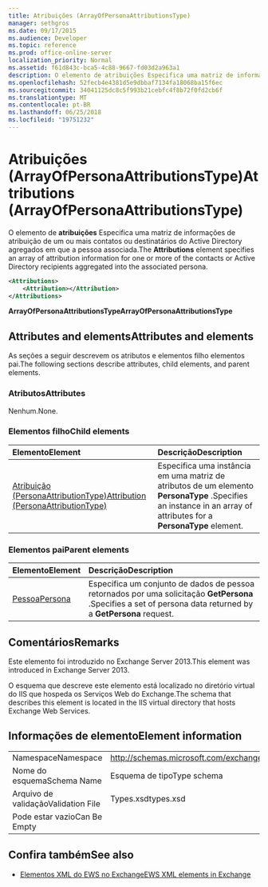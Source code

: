 ```yaml
---
title: Atribuições (ArrayOfPersonaAttributionsType)
manager: sethgros
ms.date: 09/17/2015
ms.audience: Developer
ms.topic: reference
ms.prod: office-online-server
localization_priority: Normal
ms.assetid: f61d843c-bca5-4c88-9667-fd03d2a963a1
description: O elemento de atribuições Especifica uma matriz de informações de atribuição de um ou mais contatos ou destinatários do Active Directory agregados em que a pessoa associada.
ms.openlocfilehash: 52fecb4e4381d5e9dbbaf7134fa18068ba15f6ec
ms.sourcegitcommit: 34041125dc8c5f993b21cebfc4f8b72f0fd2cb6f
ms.translationtype: MT
ms.contentlocale: pt-BR
ms.lasthandoff: 06/25/2018
ms.locfileid: "19751232"
---
```

# <a name="attributions-arrayofpersonaattributionstype"></a><span data-ttu-id="077fb-103">Atribuições (ArrayOfPersonaAttributionsType)</span><span class="sxs-lookup"><span data-stu-id="077fb-103">Attributions (ArrayOfPersonaAttributionsType)</span></span>

<span data-ttu-id="077fb-104">O elemento de **atribuições** Especifica uma matriz de informações de atribuição de um ou mais contatos ou destinatários do Active Directory agregados em que a pessoa associada.</span><span class="sxs-lookup"><span data-stu-id="077fb-104">The **Attributions** element specifies an array of attribution information for one or more of the contacts or Active Directory recipients aggregated into the associated persona.</span></span> 
  
```XML
<Attributions>
    <Attribution></Attribution>
</Attributions>
```

 <span data-ttu-id="077fb-105">**ArrayOfPersonaAttributionsType**</span><span class="sxs-lookup"><span data-stu-id="077fb-105">**ArrayOfPersonaAttributionsType**</span></span>
## <a name="attributes-and-elements"></a><span data-ttu-id="077fb-106">Attributes and elements</span><span class="sxs-lookup"><span data-stu-id="077fb-106">Attributes and elements</span></span>

<span data-ttu-id="077fb-107">As seções a seguir descrevem os atributos e elementos filho elementos pai.</span><span class="sxs-lookup"><span data-stu-id="077fb-107">The following sections describe attributes, child elements, and parent elements.</span></span>
  
### <a name="attributes"></a><span data-ttu-id="077fb-108">Atributos</span><span class="sxs-lookup"><span data-stu-id="077fb-108">Attributes</span></span>

<span data-ttu-id="077fb-109">Nenhum.</span><span class="sxs-lookup"><span data-stu-id="077fb-109">None.</span></span>
  
### <a name="child-elements"></a><span data-ttu-id="077fb-110">Elementos filho</span><span class="sxs-lookup"><span data-stu-id="077fb-110">Child elements</span></span>

|<span data-ttu-id="077fb-111">**Elemento**</span><span class="sxs-lookup"><span data-stu-id="077fb-111">**Element**</span></span>|<span data-ttu-id="077fb-112">**Descrição**</span><span class="sxs-lookup"><span data-stu-id="077fb-112">**Description**</span></span>|
|:-----|:-----|
|[<span data-ttu-id="077fb-113">Atribuição (PersonaAttributionType)</span><span class="sxs-lookup"><span data-stu-id="077fb-113">Attribution (PersonaAttributionType)</span></span>](attribution-personaattributiontype.md) <br/> |<span data-ttu-id="077fb-114">Especifica uma instância em uma matriz de atributos de um elemento **PersonaType** .</span><span class="sxs-lookup"><span data-stu-id="077fb-114">Specifies an instance in an array of attributes for a **PersonaType** element.</span></span>  <br/> |
   
### <a name="parent-elements"></a><span data-ttu-id="077fb-115">Elementos pai</span><span class="sxs-lookup"><span data-stu-id="077fb-115">Parent elements</span></span>

|<span data-ttu-id="077fb-116">**Elemento**</span><span class="sxs-lookup"><span data-stu-id="077fb-116">**Element**</span></span>|<span data-ttu-id="077fb-117">**Descrição**</span><span class="sxs-lookup"><span data-stu-id="077fb-117">**Description**</span></span>|
|:-----|:-----|
|[<span data-ttu-id="077fb-118">Pessoa</span><span class="sxs-lookup"><span data-stu-id="077fb-118">Persona</span></span>](persona.md) <br/> |<span data-ttu-id="077fb-119">Especifica um conjunto de dados de pessoa retornados por uma solicitação **GetPersona** .</span><span class="sxs-lookup"><span data-stu-id="077fb-119">Specifies a set of persona data returned by a **GetPersona** request.</span></span>  <br/> |
   
## <a name="remarks"></a><span data-ttu-id="077fb-120">Comentários</span><span class="sxs-lookup"><span data-stu-id="077fb-120">Remarks</span></span>

<span data-ttu-id="077fb-121">Este elemento foi introduzido no Exchange Server 2013.</span><span class="sxs-lookup"><span data-stu-id="077fb-121">This element was introduced in Exchange Server 2013.</span></span>
  
<span data-ttu-id="077fb-122">O esquema que descreve este elemento está localizado no diretório virtual do IIS que hospeda os Serviços Web do Exchange.</span><span class="sxs-lookup"><span data-stu-id="077fb-122">The schema that describes this element is located in the IIS virtual directory that hosts Exchange Web Services.</span></span>
  
## <a name="element-information"></a><span data-ttu-id="077fb-123">Informações de elemento</span><span class="sxs-lookup"><span data-stu-id="077fb-123">Element information</span></span>

|||
|:-----|:-----|
|<span data-ttu-id="077fb-124">Namespace</span><span class="sxs-lookup"><span data-stu-id="077fb-124">Namespace</span></span>  <br/> |http://schemas.microsoft.com/exchange/services/2006/types  <br/> |
|<span data-ttu-id="077fb-125">Nome do esquema</span><span class="sxs-lookup"><span data-stu-id="077fb-125">Schema Name</span></span>  <br/> |<span data-ttu-id="077fb-126">Esquema de tipo</span><span class="sxs-lookup"><span data-stu-id="077fb-126">Type schema</span></span>  <br/> |
|<span data-ttu-id="077fb-127">Arquivo de validação</span><span class="sxs-lookup"><span data-stu-id="077fb-127">Validation File</span></span>  <br/> |<span data-ttu-id="077fb-128">Types.xsd</span><span class="sxs-lookup"><span data-stu-id="077fb-128">types.xsd</span></span>  <br/> |
|<span data-ttu-id="077fb-129">Pode estar vazio</span><span class="sxs-lookup"><span data-stu-id="077fb-129">Can Be Empty</span></span>  <br/> ||
   
## <a name="see-also"></a><span data-ttu-id="077fb-130">Confira também</span><span class="sxs-lookup"><span data-stu-id="077fb-130">See also</span></span>

- [<span data-ttu-id="077fb-131">Elementos XML do EWS no Exchange</span><span class="sxs-lookup"><span data-stu-id="077fb-131">EWS XML elements in Exchange</span></span>](ews-xml-elements-in-exchange.md)

